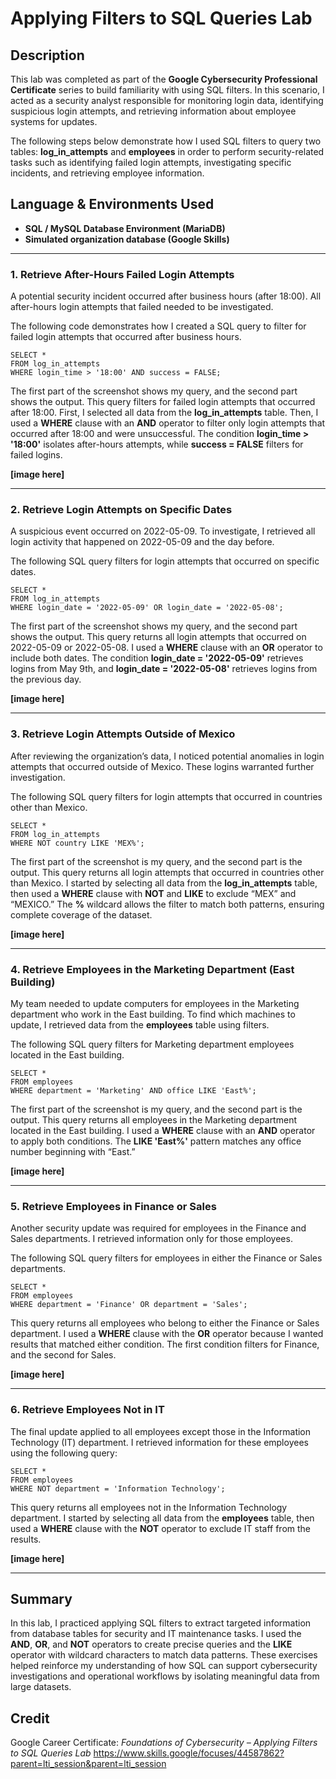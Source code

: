 <h1>Applying Filters to SQL Queries Lab</h1>

<h2>Description</h2>
<p>
This lab was completed as part of the <b>Google Cybersecurity Professional Certificate</b> series to build familiarity with using SQL filters.
In this scenario, I acted as a security analyst responsible for monitoring login data, identifying suspicious login attempts, and retrieving information about employee systems for updates.
</p>

<p>
The following steps below demonstrate how I used SQL filters to query two tables: <b>log_in_attempts</b> and <b>employees</b> in order to perform security-related tasks such as identifying failed login attempts, investigating specific incidents, and retrieving employee information.
</p>

<h2>Language & Environments Used</h2>
<ul>
  <li><b>SQL / MySQL Database Environment (MariaDB)</b></li>
  <li><b>Simulated organization database (Google Skills)</b></li>
</ul>

<hr>

<h3>1. Retrieve After-Hours Failed Login Attempts</h3>
<p>
A potential security incident occurred after business hours (after 18:00). 
All after-hours login attempts that failed needed to be investigated.
</p>

<p>The following code demonstrates how I created a SQL query to filter for failed login attempts that occurred after business hours.</p>

<pre><code>SELECT *
FROM log_in_attempts
WHERE login_time > '18:00' AND success = FALSE;
</code></pre>

<p>
The first part of the screenshot shows my query, and the second part shows the output.
This query filters for failed login attempts that occurred after 18:00. 
First, I selected all data from the <b>log_in_attempts</b> table. Then, I used a <b>WHERE</b> clause with an <b>AND</b> operator to filter only login attempts that occurred after 18:00 and were unsuccessful. 
The condition <b>login_time > '18:00'</b> isolates after-hours attempts, while <b>success = FALSE</b> filters for failed logins.
</p>

<p><b>[image here]</b></p>

<hr>

<h3>2. Retrieve Login Attempts on Specific Dates</h3>
<p>
A suspicious event occurred on 2022-05-09. 
To investigate, I retrieved all login activity that happened on 2022-05-09 and the day before.
</p>

<p>The following SQL query filters for login attempts that occurred on specific dates.</p>

<pre><code>SELECT *
FROM log_in_attempts
WHERE login_date = '2022-05-09' OR login_date = '2022-05-08';
</code></pre>

<p>
The first part of the screenshot shows my query, and the second part shows the output. 
This query returns all login attempts that occurred on 2022-05-09 or 2022-05-08. 
I used a <b>WHERE</b> clause with an <b>OR</b> operator to include both dates. 
The condition <b>login_date = '2022-05-09'</b> retrieves logins from May 9th, and <b>login_date = '2022-05-08'</b> retrieves logins from the previous day.
</p>

<p><b>[image here]</b></p>

<hr>

<h3>3. Retrieve Login Attempts Outside of Mexico</h3>
<p>
After reviewing the organization’s data, I noticed potential anomalies in login attempts that occurred outside of Mexico. 
These logins warranted further investigation.
</p>

<p>The following SQL query filters for login attempts that occurred in countries other than Mexico.</p>

<pre><code>SELECT *
FROM log_in_attempts
WHERE NOT country LIKE 'MEX%';
</code></pre>

<p>
The first part of the screenshot is my query, and the second part is the output.
This query returns all login attempts that occurred in countries other than Mexico.
I started by selecting all data from the <b>log_in_attempts</b> table, then used a <b>WHERE</b> clause with <b>NOT</b> and <b>LIKE</b> to exclude “MEX” and “MEXICO.”  
The <b>%</b> wildcard allows the filter to match both patterns, ensuring complete coverage of the dataset.
</p>

<p><b>[image here]</b></p>

<hr>

<h3>4. Retrieve Employees in the Marketing Department (East Building)</h3>
<p>
My team needed to update computers for employees in the Marketing department who work in the East building. 
To find which machines to update, I retrieved data from the <b>employees</b> table using filters.
</p>

<p>The following SQL query filters for Marketing department employees located in the East building.</p>

<pre><code>SELECT *
FROM employees
WHERE department = 'Marketing' AND office LIKE 'East%';
</code></pre>

<p>
The first part of the screenshot is my query, and the second part is the output.
This query returns all employees in the Marketing department located in the East building.  
I used a <b>WHERE</b> clause with an <b>AND</b> operator to apply both conditions.
The <b>LIKE 'East%'</b> pattern matches any office number beginning with “East.”
</p>

<p><b>[image here]</b></p>

<hr>

<h3>5. Retrieve Employees in Finance or Sales</h3>
<p>
Another security update was required for employees in the Finance and Sales departments.
I retrieved information only for those employees.
</p>

<p>The following SQL query filters for employees in either the Finance or Sales departments.</p>

<pre><code>SELECT *
FROM employees
WHERE department = 'Finance' OR department = 'Sales';
</code></pre>

<p>
This query returns all employees who belong to either the Finance or Sales department.
I used a <b>WHERE</b> clause with the <b>OR</b> operator because I wanted results that matched either condition.
The first condition filters for Finance, and the second for Sales.
</p>

<p><b>[image here]</b></p>

<hr>

<h3>6. Retrieve Employees Not in IT</h3>
<p>
The final update applied to all employees except those in the Information Technology (IT) department.
I retrieved information for these employees using the following query:
</p>

<pre><code>SELECT *
FROM employees
WHERE NOT department = 'Information Technology';
</code></pre>

<p>
This query returns all employees not in the Information Technology department.  
I started by selecting all data from the <b>employees</b> table, then used a <b>WHERE</b> clause with the <b>NOT</b> operator to exclude IT staff from the results.
</p>

<p><b>[image here]</b></p>

<hr>

<h2>Summary</h2>
<p>
In this lab, I practiced applying SQL filters to extract targeted information from database tables for security and IT maintenance tasks.
I used the <b>AND</b>, <b>OR</b>, and <b>NOT</b> operators to create precise queries and the <b>LIKE</b> operator with wildcard characters to match data patterns. These exercises helped reinforce my understanding of how SQL can support cybersecurity investigations and operational workflows by isolating meaningful data from large datasets.
</p>

## Credit

Google Career Certificate: *Foundations of Cybersecurity – Applying Filters to SQL Queries Lab* https://www.skills.google/focuses/44587862?parent=lti_session&parent=lti_session
